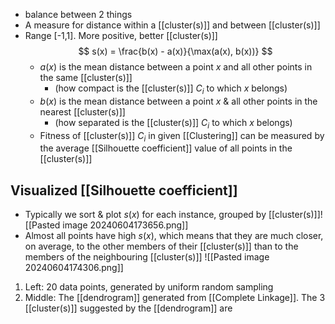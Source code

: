- balance between 2 things
- A measure for distance within a [[cluster(s)]] and between [[cluster(s)]]
- Range [-1,1]. More positive, better [[cluster(s)]]$$
s(x) = \frac{b(x) - a(x)}{\max(a(x), b(x))}
$$
	- $a(x)$ is the mean distance between a point $x$ and all other points in the same [[cluster(s)]] 
		- (how compact is the [[cluster(s)]] $C_i$ to which $x$ belongs)
	- $b(x)$ is the mean distance between a point $x$ & all other points in the nearest [[cluster(s)]] 
		- (how separated is the [[cluster(s)]] $C_i$ to which $x$ belongs)
	- Fitness of [[cluster(s)]] $C_i$ in given [[Clustering]] can be measured by the average [[Silhouette coefficient]] value of all points in the [[cluster(s)]]
## Visualized [[Silhouette coefficient]]
- Typically we sort & plot $s(x)$ for each instance, grouped by [[cluster(s)]]![[Pasted image 20240604173656.png]]
- Almost all points have high $s(x)$, which means that they are much closer, on average, to the other members of their [[cluster(s)]] than to the members of the neighbouring [[cluster(s)]]
	![[Pasted image 20240604174306.png]]
1. Left: 20 data points, generated by uniform random sampling
2. Middle: The [[dendrogram]] generated from [[Complete Linkage]]. The 3 [[cluster(s)]] suggested by the [[dendrogram]] are 